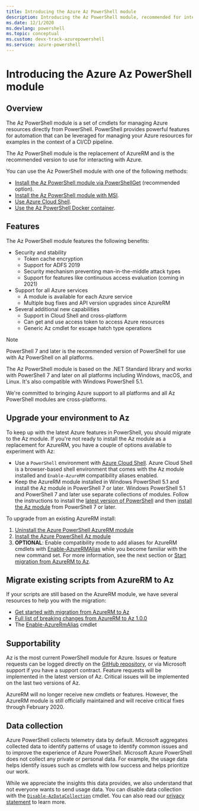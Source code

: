 ```yaml
---
title: Introducing the Azure Az PowerShell module
description: Introducing the Az PowerShell module, recommended for interacting with Azure, and the replacement for the AzureRM PowerShell module.
ms.date: 12/1/2020
ms.devlang: powershell
ms.topic: conceptual
ms.custom: devx-track-azurepowershell
ms.service: azure-powershell
---
```


# Introducing the Azure Az PowerShell module

## Overview

The Az PowerShell module is a set of cmdlets for managing Azure resources directly from PowerShell. PowerShell
provides powerful features for automation that can be leveraged for managing your Azure resources
for examples in the context of a CI/CD pipeline.

The Az PowerShell module is the replacement of AzureRM and is the recommended version to use for
interacting with Azure.

You can use the Az PowerShell module with one of the following methods:

* [Install the Az PowerShell module via PowerShellGet](install-az-ps.md) (recommended option).
* [Install the Az PowerShell module with MSI](install-az-ps-msi.md).
* [Use Azure Cloud Shell](/azure/cloud-shell/overview).
* [Use the Az PowerShell Docker container](azureps-in-docker.md).

## Features

The Az PowerShell module features the following benefits:

* Security and stability
  * Token cache encryption
  * Support for ADFS 2019
  * Security mechanism preventing man-in-the-middle attack types
  * Support for features like continuous access evaluation (coming in 2021)
* Support for all Azure services
  * A module is available for each Azure service
  * Multiple bug fixes and API version upgrades since AzureRM
* Several additional new capabilities
  * Support in Cloud Shell and cross-platform
  * Can get and use access token to access Azure resources
  * Generic Az cmdlet for escape hatch type operations

> [!NOTE]
> PowerShell 7 and later is the recommended version of PowerShell for use with Az PowerShell on
> all platforms.

The Az PowerShell module is based on the .NET Standard library and works with PowerShell 7 and later
on all platforms including Windows, macOS, and Linux. It's also compatible with Windows PowerShell
5.1.

We're committed to bringing Azure support to all platforms and all Az PowerShell modules are cross-platforms.

## Upgrade your environment to Az

To keep up with the latest Azure features in PowerShell, you should migrate to the Az module. If
you're not ready to install the Az module as a replacement for AzureRM, you have a couple of options
available to experiment with Az:

* Use a `PowerShell` environment with [Azure Cloud Shell](/azure/cloud-shell/overview). Azure Cloud
  Shell is a browser-based shell environment that comes with the Az module installed and
  `Enable-AzureRM` compatibility aliases enabled.
* Keep the AzureRM module installed in Windows PowerShell 5.1 and install the Az module in
  PowerShell 7 or later. Windows PowerShell 5.1 and PowerShell 7 and later use separate
  collections of modules. Follow the instructions to install the
  [latest version of PowerShell](/powershell/scripting/install/installing-powershell) and then
  [install the Az module](install-az-ps.md) from PowerShell 7 or later.

To upgrade from an existing AzureRM install:

1. [Uninstall the Azure PowerShell AzureRM module](/powershell/azure/uninstall-az-ps#uninstall-the-azurerm-module)
1. [Install the Azure PowerShell Az module](install-az-ps.md)
1. **OPTIONAL**: Enable compatibility mode to add aliases for AzureRM cmdlets with
   [Enable-AzureRMAlias](/powershell/module/az.accounts/enable-azurermalias) while you become
   familiar with the new command set. For more information, see the next section or
   [Start migration from AzureRM to Az](migrate-from-azurerm-to-az.md).

## Migrate existing scripts from AzureRM to Az

If your scripts are still based on the AzureRM module, we have several resources to help you with
the migration:

* [Get started with migration from AzureRM to Az](migrate-from-azurerm-to-az.md)
* [Full list of breaking changes from AzureRM to Az 1.0.0](migrate-az-1.0.0.md)
* The [Enable-AzureRmAlias](/powershell/module/az.accounts/enable-azurermalias) cmdlet

## Supportability

Az is the most current PowerShell module for Azure. Issues or feature requests can be logged
directly on the [GitHub repository](https://github.com/Azure/azure-powershell), or via Microsoft
support if you have a support contract. Feature requests will be implemented in the latest version
of Az. Critical issues will be implemented on the last two versions of Az.

AzureRM will no longer receive new cmdlets or features. However, the AzureRM module is still
officially maintained and will receive critical fixes through February 2020.

## Data collection

Azure PowerShell collects telemetry data by default. Microsoft aggregates collected data to identify
patterns of usage to identify common issues and to improve the experience of Azure PowerShell.
Microsoft Azure PowerShell does not collect any private or personal data. For example, the usage
data helps identify issues such as cmdlets with low success and helps prioritize our work.

While we appreciate the insights this data provides, we also understand that not everyone wants to
send usage data. You can disable data collection with the
[`Disable-AzDataCollection`](/powershell/module/az.accounts/disable-azdatacollection) cmdlet. You
can also read our [privacy statement](https://privacy.microsoft.com/privacystatement) to learn more.
